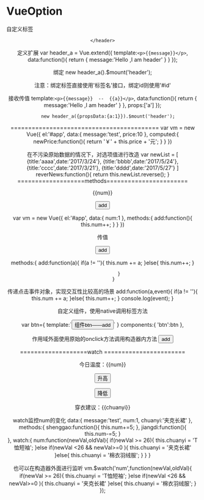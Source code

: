 # VueOption
自定义标签
<header>

    </header>

定义扩展
var header_a = Vue.extend({
            template:`<p>{{message}}</p>`,
            data:function(){
                return {
                    message:'Hello ,I am header'
                }
            }
        });

绑定
new header_a().$mount('header');

注意：绑定标签直接使用'标签名'接口，绑定id则使用'#id'

接收传值
template:`<p>{{message}}  --  {{a}}</p>`,
            data:function(){
                return {
                    message:'Hello ,I am header'
                }
            },
            props:['a']
        });

        new header_a({propsData:{a:1}}).$mount('header');


==========================================
var vm = new Vue({
            el:'#app',
            data:{
                message:'test',
                price:10
            },
            computed:{
                newPrice:function(){
                    return '￥' + this.price + '元';
                }
            }
        })

在不污染原始数据的情况下，对选项值进行改造
var newList = [
            {title:'aaaa',date:'2017/3/24'},
            {title:'bbbb',date:'2017/5/24'},
            {title:'cccc',date:'2017/3/21'},
            {title:'dddd',date:'2017/5/27'}
        ]
reverNews:function(){
                    return this.newList.reverse();
                }
===================methods=======================
<p>{{num}}</p>
        <p><button @click="add">add</button></p>

var vm = new Vue({
            el:'#app',
            data:{
                num:1
            },
            methods:{
                add:function(){
                    this.num++;
                }
            }
        })

传值
<p><button @click="add(2)">add</button></p>
methods:{
                add:function(a){
                    if(a != ''){
                        this.num += a;
                    }else{
                        this.num++;
                    }
                    
                }
            }
传递点击事件对象，实现交互性比较高的场景
add:function(a,event){
                    if(a != ''){
                        this.num += a;
                    }else{
                        this.num++;
                    }
                    console.log(event);
                }


自定义组件，使用native调用标签方法
<p><btn @click.native="add(5)"></btn></p>
var btn={
            template:`<button>组件btn——add</button>`
        }
components:{
                'btn':btn
            },

作用域外面使用原始的onclick方法调用构造器内方法
<button onclick="vm.add(7)">add</button>


===================watch    =======================
<p>今日温度：{{num}}</p>
        <p><button @click="shenggao">升高</button></p>
        <p><button @click="jiangdi">降低</button></p>
        <p>穿衣建议：{{chuanyi}}</p>

watch监控num的变化
data:{
                message:'test',
                num:1,
                chuanyi:'夹克长裙'
            },
            methods:{
                shenggao:function(){
                    this.num+=5;
                },
                jiangdi:function(){
                    this.num-=5;
                }   
            },
            watch:{
                  num:function(newVal,oldVal){
                      if(newVal >= 26){
                          this.chuanyi = 'T恤短袖';
                      }else if(newVal <26 && newVal>=0 ){
                          this.chuanyi = '夹克长裙'
                      }else{
                          this.chuanyi = '棉衣羽绒服';
                      }
                  }
            }

也可以在构造器外面进行监听
vm.$watch('num',function(newVal,oldVal){
            if(newVal >= 26){
                this.chuanyi = 'T恤短袖';
            }else if(newVal <26 && newVal>=0 ){
                this.chuanyi = '夹克长裙'
            }else{
                this.chuanyi = '棉衣羽绒服';
            }
        });









